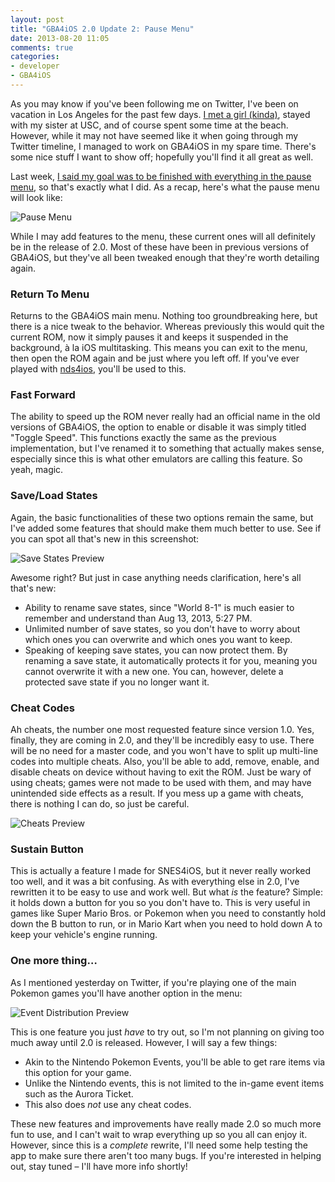 ```yaml
---
layout: post
title: "GBA4iOS 2.0 Update 2: Pause Menu"
date: 2013-08-20 11:05
comments: true 
categories:  
- developer
- GBA4iOS
---
```


As you may know if you've been following me on Twitter, I've been on vacation in Los Angeles for the past few days. [I met a girl (kinda)](https://twitter.com/rileytestut/status/368914755269849088/photo/1), stayed with my sister at USC, and of course spent some time at the beach. However, while it may not have seemed like it when going through my Twitter timeline, I managed to work on GBA4iOS in my spare time. There's some nice stuff I want to show off; hopefully you'll find it all great as well.

Last week, [I said my goal was to be finished with everything in the pause menu](http://rileytestut.com/blog/2013/08/12/gba4ios-2-dot-0-update-number-1/), so that's exactly what I did. As a recap, here's what the pause menu will look like:

![Pause Menu](./../../../../images/posts/Pause_Menu.PNG)

While I may add features to the menu, these current ones will all definitely be in the release of 2.0. Most of these have been in previous versions of GBA4iOS, but they've all been tweaked enough that they're worth detailing again.

<!-- more -->

### **Return To Menu** ###

Returns to the GBA4iOS main menu. Nothing too groundbreaking here, but there is a nice tweak to the behavior. Whereas previously this would quit the current ROM, now it simply pauses it and keeps it suspended in the background, à la iOS multitasking. This means you can exit to the menu, then open the ROM again and be just where you left off. If you've ever played with [nds4ios](http://nds4ios.angelxwind.net), you'll be used to this.

### **Fast Forward** ###

The ability to speed up the ROM never really had an official name in the old versions of GBA4iOS, the option to enable or disable it was simply titled "Toggle Speed". This functions exactly the same as the previous implementation, but I've renamed it to something that actually makes sense, especially since this is what other emulators are calling this feature. So yeah, magic.

### **Save/Load States** ###

Again, the basic functionalities of these two options remain the same, but I've added some features that should make them much better to use. See if you can spot all that's new in this screenshot:

![Save States Preview](../../../../../images/posts/Save_States_Preview.PNG)

Awesome right? But just in case anything needs clarification, here's all that's new:  

- Ability to rename save states, since "World 8-1" is much easier to remember and understand than Aug 13, 2013, 5:27 PM.  
- Unlimited number of save states, so you don't have to worry about which ones you can overwrite and which ones you want to keep.  
- Speaking of keeping save states, you can now protect them. By renaming a save state, it automatically protects it for you, meaning you cannot overwrite it with a new one. You can, however, delete a protected save state if you no longer want it.

### **Cheat Codes** ###

Ah cheats, the number one most requested feature since version 1.0. Yes, finally, they are coming in 2.0, and they'll be incredibly easy to use. There will be no need for a master code, and you won't have to split up multi-line codes into multiple cheats. Also, you'll be able to add, remove, enable, and disable cheats on device without having to exit the ROM. Just be wary of using cheats; games were not made to be used with them, and may have unintended side effects as a result. If you mess up a game with cheats, there is nothing I can do, so just be careful.

![Cheats Preview](../../../../../images/posts/Cheats_Preview.PNG)

### **Sustain Button** ###

This is actually a feature I made for SNES4iOS, but it never really worked too well, and it was a bit confusing. As with everything else in 2.0,  I've rewritten it to be easy to use and work well.  But what *is* the feature? Simple: it holds down a button for you so you don't have to. This is very useful in games like Super Mario Bros. or Pokemon when you need to constantly hold down the B button to run, or in Mario Kart when you need to hold down A to keep your vehicle's engine running. 

### **One more thing…** ###

As I mentioned yesterday on Twitter, if you're playing one of the main Pokemon games you'll have another option in the menu:

![Event Distribution Preview](http://rileytestut.com/images/posts/Event_DIstribution_Preview.png)

This is one feature you just *have* to try out, so I'm not planning on giving too much away until 2.0 is released. However, I will say a few things:

- Akin to the Nintendo Pokemon Events, you'll be able to get rare items via this option for your game.
- Unlike the Nintendo events, this is not limited to the in-game event items such as the Aurora Ticket.
- This also does *not* use any cheat codes.

These new features and improvements have really made 2.0 so much more fun to use, and I can't wait to wrap everything up so you all can enjoy it. However, since this is a *complete* rewrite, I'll need some help testing the app to make sure there aren't too many bugs. If you're interested in helping out, stay tuned – I'll have more info shortly!





